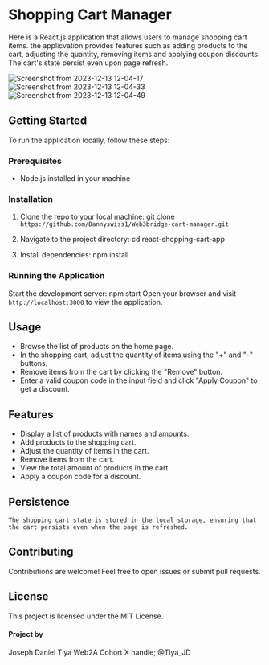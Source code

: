 # Shopping Cart Manager
Here is a React.js application that allows users to manage shopping cart items. the applicvation provides features such as adding products to the cart, adjusting the quantity, removing items and applying coupon discounts. The cart's state persist even upon page refresh.

![Screenshot from 2023-12-13 12-04-17](https://github.com/Dannyswiss1/Web3Bride-cart-manager/assets/137540755/9b84a1a8-178b-480c-8428-a1d973c6733e)
![Screenshot from 2023-12-13 12-04-33](https://github.com/Dannyswiss1/Web3Bride-cart-manager/assets/137540755/0fba0168-8850-4f26-b367-5d21d2ed37fb)
![Screenshot from 2023-12-13 12-04-49](https://github.com/Dannyswiss1/Web3Bride-cart-manager/assets/137540755/210d1681-1c52-4ee1-a953-9d02e8ba7ef7)



## Getting Started
To run the application locally, follow these steps:

### Prerequisites
* Node.js installed in your machine

### Installation
1. Clone the repo to your local machine:
   git clone `https://github.com/Dannyswiss1/Web3bridge-cart-manager.git`
2. Navigate to the project directory:
   cd react-shopping-cart-app

  1. Install dependencies:
     npm install

### Running the Application
Start the development server:
  npm start
Open your browser and visit `http://localhost:3000` to view the application.

## Usage
 * Browse the list of products on the home page.
 * In the shopping cart, adjust the quantity of items using the "+" and "-" buttons.
 * Remove items from the cart by clicking the "Remove" button.
 * Enter a valid coupon code in the input field and click "Apply Coupon" to get a discount.

## Features
  * Display a list of products with names and amounts.
  * Add products to the shopping cart.
  * Adjust the quantity of items in the cart.
  * Remove items from the cart.
  * View the total amount of products in the cart.
  * Apply a coupon code for a discount.

## Persistence
    The shopping cart state is stored in the local storage, ensuring that the cart persists even when the page is refreshed.

## Contributing
Contributions are welcome! Feel free to open issues or submit pull requests.

## License
This project is licensed under the MIT License.

#### Project by
   Joseph Daniel Tiya
   Web2A Cohort
   X handle; @Tiya_JD
